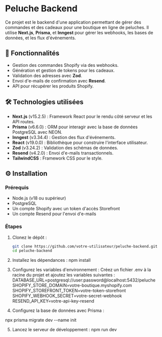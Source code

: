 # Peluche Backend

Ce projet est le backend d'une application permettant de gérer des commandes et des cadeaux pour une boutique en ligne de peluches. Il utilise **Next.js**, **Prisma**, et **Inngest** pour gérer les webhooks, les bases de données, et les flux d'événements.

## 🚀 Fonctionnalités

- Gestion des commandes Shopify via des webhooks.
- Génération et gestion de tokens pour les cadeaux.
- Validation des adresses avec **Zod**.
- Envoi d'e-mails de confirmation avec **Resend**.
- API pour récupérer les produits Shopify.

## 🛠️ Technologies utilisées

- **Next.js** (v15.2.5) : Framework React pour le rendu côté serveur et les API routes.
- **Prisma** (v6.6.0) : ORM pour interagir avec la base de données PostgreSQL avec NEON.
- **Inngest** (v3.34.4) : Gestion des flux d'événements.
- **React** (v19.0.0) : Bibliothèque pour construire l'interface utilisateur.
- **Zod** (v3.24.2) : Validation des schémas de données.
- **Resend** (v4.2.0) : Envoi d'e-mails transactionnels.
- **TailwindCSS** : Framework CSS pour le style.

## ⚙️ Installation

### Prérequis

- Node.js (v18 ou supérieur)
- PostgreSQL
- Un compte Shopify avec un token d'accès Storefront
- Un compte Resend pour l'envoi d'e-mails

### Étapes

1. Clonez le dépôt :

   ```bash
   git clone https://github.com/votre-utilisateur/peluche-backend.git
   cd peluche-backend

   ```

2. Installez les dépendances :
   npm install

3. Configurez les variables d'environnement : Créez un fichier .env à la racine du projet et ajoutez les variables suivantes :
   DATABASE_URL=postgresql://user:password@localhost:5432/peluche
   SHOPIFY_STORE_DOMAIN=votre-boutique.myshopify.com
   SHOPIFY_STOREFRONT_TOKEN=votre-token-storefront
   SHOPIFY_WEBHOOK_SECRET=votre-secret-webhook
   RESEND_API_KEY=votre-api-key-resend

4. Configurez la base de données avec Prisma :

npx prisma migrate dev --name init

5. Lancez le serveur de développement :
   npm run dev
